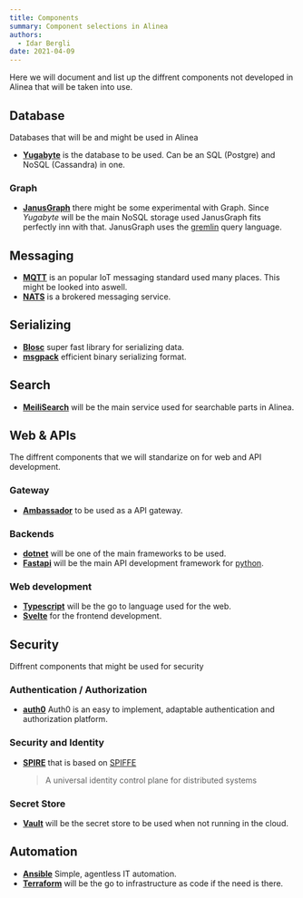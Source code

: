 ```yaml
---
title: Components
summary: Component selections in Alinea
authors:
  - Idar Bergli
date: 2021-04-09
---
```


Here we will document and list up the diffrent components not developed in Alinea that will be taken into use.

## Database

Databases that will be and might be used in Alinea

- **[Yugabyte](https://www.yugabyte.com/)** is the database to be used. Can be an SQL (Postgre) and NoSQL (Cassandra) in one.

### Graph

- **[JanusGraph](https://janusgraph.org/)** there might be some experimental with Graph. Since _Yugabyte_ will be the main NoSQL storage used JanusGraph fits perfectly inn with that. JanusGraph uses the [gremlin](https://tinkerpop.apache.org/) query language.

## Messaging

- **[MQTT](https://mqtt.org/)** is an popular IoT messaging standard used many places. This might be looked into aswell.
- **[NATS](https://nats.io/)** is a brokered messaging service.

## Serializing

- **[Blosc](https://www.blosc.org/)** super fast library for serializing data.
- **[msgpack](https://msgpack.org/)** efficient binary serializing format.

## Search

- **[MeiliSearch](https://www.meilisearch.com/)** will be the main service used for searchable parts in Alinea.

## Web & APIs

The diffrent components that we will standarize on for web and API development.

### Gateway

- **[Ambassador](https://www.getambassador.io/)** to be used as a API gateway.

### Backends

- **[dotnet](https://dotnet.microsoft.com)** will be one of the main frameworks to be used.
- **[Fastapi](https://fastapi.tiangolo.com/)** will be the main API development framework for [python](https://www.python.org/).

### Web development

- **[Typescript](https://www.typescriptlang.org/)** will be the go to language used for the web.
- **[Svelte](https://svelte.dev/)** for the frontend development.

## Security

Diffrent components that might be used for security

### Authentication / Authorization

- **[auth0](https://auth0.com/)** Auth0 is an easy to implement, adaptable authentication and authorization platform.


### Security and Identity

- **[SPIRE](https://spiffe.io/docs/latest/spire-about/)** that is based on [SPIFFE](https://spiffe.io/)
  > A universal identity control plane for distributed systems

### Secret Store

- **[Vault](https://www.hashicorp.com/products/vault)** will be the secret store to be used when not running in the cloud.

## Automation

- **[Ansible](https://www.ansible.com/)** Simple, agentless IT automation.
- **[Terraform](https://www.hashicorp.com/products/terraform)** will be the go to infrastructure as code if the need is there.
